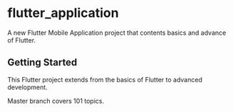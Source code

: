 # flutter_application

A new Flutter Mobile Application project that contents basics and advance of Flutter.

## Getting Started

This Flutter project extends from the basics of Flutter to advanced development.

Master branch covers 101 topics.
